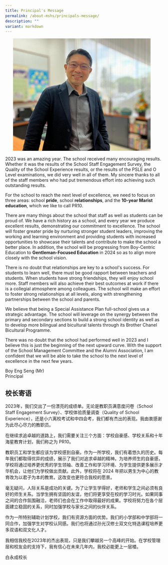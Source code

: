 ```yaml
---
title: Principal's Message
permalink: /about-mshs/principals-message/
description: ""
variant: markdown
---
```

<center><img style="width:440px;height:360px;margin-right:15px;" height="auto" width="100%" src="/images/boy%20eng%20seng.jpeg"></center>

<p></p>
<p>2023 was an amazing year. The school received many encouraging results.
Whether it was the results of the School Staff Engagement Survey, the Quality
of the School Experience results, or the results of the PSLE and O Level
examinations, we did very well in all of them. My sincere thanks to all
of the staff members who had put tremendous effort into achieving such
outstanding results.</p>
<p>For the school to reach the next level of excellence, we need to focus
on three areas: school <strong>pride</strong>, school <strong>relationships</strong>,
and the <strong>10-year Marist education</strong>, which we like to call
PR10.</p>
<p>There are many things about the school that staff as well as students
can be proud of. We have a rich history as a school, and every year we
produce excellent results, demonstrating our commitment to excellence.
The school will foster greater pride by nurturing stronger student leaders,
improving the working and learning environment and providing students with
increased opportunities to showcase their talents and contribute to make
the school a better place. In addition, the school will be progressing
from Boy-Centric Education to <strong>Gentleman-Focused Education</strong> in
2024 so as to align more closely with the school vision.</p>
<p>There is no doubt that relationships are key to a school's success. For
students to learn well, there must be good rapport between teachers and
students. When students have strong friendships, they will enjoy school
more. Staff members will also achieve their best outcomes at work if there
is a collegial atmosphere among colleagues. The school will make an effort
to foster strong relationships at all levels, along with strengthening
partnerships between the school and parents.</p>
<p>We believe that being a Special Assistance Plan full-school gives us a
strategic advantage. The school will leverage on the synergy between the
primary and secondary sections to build a strong school identity as well
as to develop more bilingual and bicultural talents through its Brother
Chanel Bicultural Programme.</p>
<p>There was no doubt that the school had performed well in 2023 and I believe
this is just the beginning of the next upward curve. With the support of
the School Management Committee and the Alumni Association, I am confident
that we will be able to take the school to the next level of excellence
in the next few years.</p>
<p>Boy Eng Seng (Mr)
<br>Principal</p>
<h2>校长寄语</h2>
<p>2023年，我们交出了一份漂亮的成绩单。无论是教职员满意度问卷（School Staff Engagement Survey）、学校体验质量调查（Quality
of School Experience），还是小六离校考试和中四会考，我们都有杰出的表现。我由衷感谢为此尽心尽力的教职员。</p>
<p>在继续求追卓越的道路上，我们需要关注三个方面：学校自豪感、学校关系和十年海星教育计划，我们称之为 PR10。</p>
<p>教职员工和学生都应该为学校感到自豪。作为一所学校，我们有着悠久的历史。每年我们都取得优异的成绩，展示了我们对追求卓越的精神。为培养师生的自豪感，学校将通过培养更优秀的学生领袖、改善工作和学习环境、为学生提供更多展示才华机会，让他们为学校做出贡献。此外，学校将在
2024 年把以男生为中心的教育改为以君子为本的教育。这改变也更符合我校的愿景。</p>
<p>毫无疑问，人际关系是成功的关键。为了让学生学得好，老师和学生之间必须有良好的师生关系。当学生拥有坚固的友谊，他们将更享受在校的学习时光。如果同事之间的合作氛围融洽，老师们也会在工作中取得最好的成果。学校将努力在各个层面建立稳固的关系，同时加强学校与家长之间的伙伴关系。</p>
<p>作为一所特别辅助计划学校，我们有资源方面的优势。我们的小学部和中学部将一同合作，加强学生对学校认同感。我们也将通过孙光汉修士双文化特选课程培养更多双语和双文化人才。</p>
<p>我相信我校在2023年的杰出表现，只是我们攀越另一个高峰的开始。在学校管理层和校友会的支持下，我有信心在未来几年内，我校必能更上一层楼。</p>
<p>白永成校长</p>
